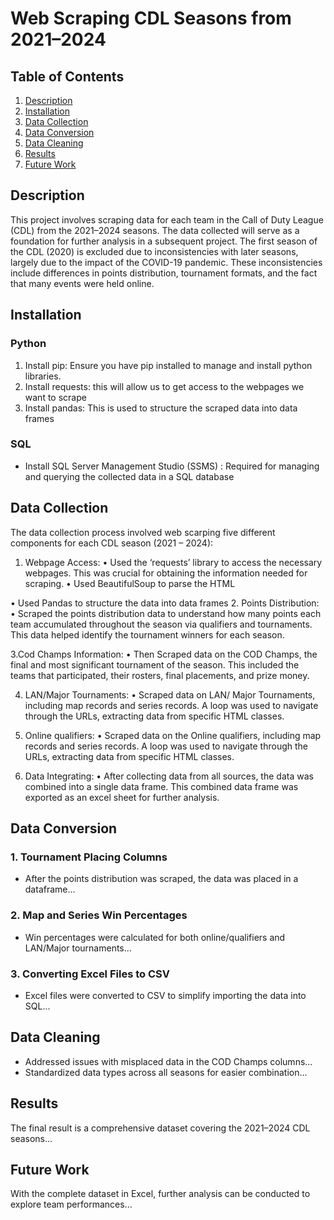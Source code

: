 # Web Scraping CDL Seasons from 2021–2024

## Table of Contents
1. [Description](#description)
2. [Installation](#installation)
3. [Data Collection](#data-collection)
4. [Data Conversion](#data-conversion)
5. [Data Cleaning](#data-cleaning)
6. [Results](#results)
7. [Future Work](#future-work)

## Description
This project involves scraping data for each team in the Call of Duty League (CDL) from the 2021–2024 seasons. The data collected will serve as a foundation for further analysis in a subsequent project. The first season of the CDL (2020) is excluded due to inconsistencies with later seasons, largely due to the impact of the COVID-19 pandemic. These inconsistencies include differences in points distribution, tournament formats, and the fact that many events were held online.

## Installation
### Python
1. Install pip: Ensure you have pip installed to manage and install python libraries.
2. Install requests:  this will allow us to get access to the webpages we want to scrape
3. Install pandas:  This is used to structure the scraped data into data frames 

### SQL
- Install SQL Server Management Studio (SSMS) : Required for managing and querying the collected data in a SQL database

## Data Collection
The data collection process involved web scarping five different components for each CDL season (2021 – 2024):

1.	Webpage Access: 
•	Used the ‘requests’ library to access the necessary webpages. This was crucial for obtaining the information needed for scraping.
•	Used BeautifulSoup to parse the HTML 

•	Used Pandas to structure the data into data frames 
2.	Points Distribution: 
•	Scraped the points distribution data to understand how many points each team accumulated throughout the season via qualifiers and tournaments. This data helped identify the tournament winners for each season. 

3.Cod Champs Information:
•	Then Scraped data on the COD Champs, the final and most significant tournament of the season. This included the teams that participated, their rosters, final placements, and prize money.

4.	LAN/Major Tournaments: 
•	Scraped data on LAN/ Major Tournaments, including map records and series records. A loop was used to navigate through the URLs, extracting data from specific HTML classes.

5.	Online qualifiers:
•	Scraped data on the Online qualifiers, including map records and series records. A loop was used to navigate through the URLs, extracting data from specific HTML classes. 

6.	Data Integrating:
•	After collecting data from all sources, the data was combined into a single data frame. This combined data frame was exported as an excel sheet for further analysis.


## Data Conversion
### 1. Tournament Placing Columns
- After the points distribution was scraped, the data was placed in a dataframe...

### 2. Map and Series Win Percentages
- Win percentages were calculated for both online/qualifiers and LAN/Major tournaments...

### 3. Converting Excel Files to CSV
- Excel files were converted to CSV to simplify importing the data into SQL...

## Data Cleaning
- Addressed issues with misplaced data in the COD Champs columns...
- Standardized data types across all seasons for easier combination...

## Results
The final result is a comprehensive dataset covering the 2021–2024 CDL seasons...

## Future Work
With the complete dataset in Excel, further analysis can be conducted to explore team performances...
